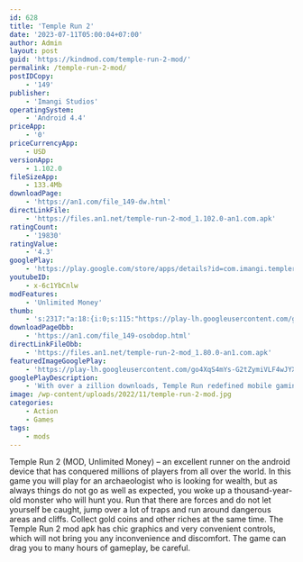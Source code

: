 ```yaml
---
id: 628
title: 'Temple Run 2'
date: '2023-07-11T05:00:04+07:00'
author: Admin
layout: post
guid: 'https://kindmod.com/temple-run-2-mod/'
permalink: /temple-run-2-mod/
postIDCopy:
    - '149'
publisher:
    - 'Imangi Studios'
operatingSystem:
    - 'Android 4.4'
priceApp:
    - '0'
priceCurrencyApp:
    - USD
versionApp:
    - 1.102.0
fileSizeApp:
    - 133.4Mb
downloadPage:
    - 'https://an1.com/file_149-dw.html'
directLinkFile:
    - 'https://files.an1.net/temple-run-2-mod_1.102.0-an1.com.apk'
ratingCount:
    - '19830'
ratingValue:
    - '4.3'
googlePlay:
    - 'https://play.google.com/store/apps/details?id=com.imangi.templerun2'
youtubeID:
    - x-6c1YbCnlw
modFeatures:
    - 'Unlimited Money'
thumb:
    - 's:2317:"a:18:{i:0;s:115:"https://play-lh.googleusercontent.com/gdAbsi2cI7JiEA2u5G-DsgTE534pIVVuJ-O0gSuya64PAi7_cdclfNV6jHzhnfSgQ9o=w526-h296";i:1;s:115:"https://play-lh.googleusercontent.com/cEyzoa2-bXTLEfvTjRADOwmECqAUNvPLfL1dBsDtvNjIdYuPB77RH82bG0waPtPzh78=w526-h296";i:2;s:114:"https://play-lh.googleusercontent.com/xVkAxJg4Y0Pyl_s_AXe6Ceri-qyb2UEE4vbHF7PDuu8X8QUlLsXaQkvx2yNEJvFIbQ=w526-h296";i:3;s:115:"https://play-lh.googleusercontent.com/jhhX67YXLPGWnpI5at7HE5AWjwSLeIzCkRgjGgN8umtpIUb0WeGpbQmlxH2C4Wihpf4=w526-h296";i:4;s:116:"https://play-lh.googleusercontent.com/Lks59nelfW6jf6k9HxmzRmuCFZW7tB3rqHEjQJCWNP964Zvc6HHqv_EWuLC3uoELoBbK=w526-h296";i:5;s:114:"https://play-lh.googleusercontent.com/eNZKZThqzFWMI75WQ1kXrL_MSY2WtkraDLh6fjeDBRAVDZf07f3bYIPTiHjZH70pqA=w526-h296";i:6;s:115:"https://play-lh.googleusercontent.com/1GHEIEmI4s1ddeQx75gzrwq8e0_bZ4dUGt5ylDzPsLbS_ELc6NNWo9RaiqKGR-Es8RA=w526-h296";i:7;s:115:"https://play-lh.googleusercontent.com/6Ob6cMkFbefmvmIYud1IkGDqItTiGChV3TdfAOhWQgCMUbFA9Ryk34uQ01rkC_xOHoE=w526-h296";i:8;s:115:"https://play-lh.googleusercontent.com/bEtZPJpLAxM08ishB0EqJhpFkygDM9kO38NBWM261tXc9PbUg1CpUbTsdaYaiBod00w=w526-h296";i:9;s:116:"https://play-lh.googleusercontent.com/YT2ftKa4zM3Eg1xUIPC_paxqBYQOB392jzYw5T6jRIVX6SVoZ55gY8o-axZUs4vkFC-Q=w526-h296";i:10;s:115:"https://play-lh.googleusercontent.com/akdI05zMUUacvHgC8iekPe0NrvfsBh5OkXgX8KFx9FJBfhPb5ATV_meGlRPa-bg8TYA=w526-h296";i:11;s:115:"https://play-lh.googleusercontent.com/MTwf4OguI4uRp7G2I-oeJL-oHv9nQ1UxkkFI9Lowvrxksun0ggOUa3yRBzAydupsYAE=w526-h296";i:12;s:116:"https://play-lh.googleusercontent.com/Cwsi8mjLnD_a-UoO6hRRV4ZR5rMCoia8LO2QCMVnwUS5K_E-0YtxEKvBmPY-1cEcEByS=w526-h296";i:13;s:115:"https://play-lh.googleusercontent.com/EIYADgiCzmbP2XmYVG5HSY4Hnmztgfy2-ExyMszjzXWAk750T0lHsurukvaaA9frSXw=w526-h296";i:14;s:114:"https://play-lh.googleusercontent.com/BVY5Posbk2x_xqAlqM1CKvOOSG8fVwRxbR3yAkFWtuZ7zW1PMsCg6FQYdviwrGaLSA=w526-h296";i:15;s:112:"https://play-lh.googleusercontent.com/GxMorWOpJVrK_JE990OvJO13yMZXyqJbyhTIY3tEbjbtJWPJXtc8240Zd0U3MdAk=w526-h296";i:16;s:116:"https://play-lh.googleusercontent.com/yx9mRE2ZStQmMEykY96jHp-EPg4ZkhF0bHByUGKrgn6SkVqKqu3zj_n4PQhjMvZSQfP6=w526-h296";i:17;s:115:"https://play-lh.googleusercontent.com/K-kUxeTE4V8Ma4BUFcUaFRm_xS_h5rJACE6cQH0pVPaJeroVjUsCedML2BSadU_4gyY=w526-h296";}";'
downloadPageObb:
    - 'https://an1.com/file_149-osobdop.html'
directLinkFileObb:
    - 'https://files.an1.net/temple-run-2-mod_1.80.0-an1.com.apk'
featuredImageGooglePlay:
    - 'https://play-lh.googleusercontent.com/go4XqS4mYs-G2tZymiVLF4wJYXIi5QrvwixNRzssk4G_vRBHrAdg4E1ddNwy9c2cZA'
googlePlayDescription:
    - 'With over a zillion downloads, Temple Run redefined mobile gaming. Now get more of the exhilarating running, jumping, turning and sliding you love in Temple Run 2!Navigate perilous cliffs, zip lines, mines and forests as you try to escape with the cursed idol. How far can you run?!.★ Beautiful new graphics.'
image: /wp-content/uploads/2022/11/temple-run-2-mod.jpg
categories:
    - Action
    - Games
tags:
    - mods
---
```


Temple Run 2 (MOD, Unlimited Money) – an excellent runner on the android device that has conquered millions of players from all over the world. In this game you will play for an archaeologist who is looking for wealth, but as always things do not go as well as expected, you woke up a thousand-year-old monster who will hunt you. Run that there are forces and do not let yourself be caught, jump over a lot of traps and run around dangerous areas and cliffs. Collect gold coins and other riches at the same time. The Temple Run 2 mod apk has chic graphics and very convenient controls, which will not bring you any inconvenience and discomfort. The game can drag you to many hours of gameplay, be careful.